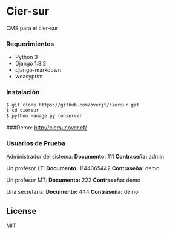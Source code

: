# Cier-sur

CMS para el cier-sur
### Requerimientos
* Python 3
* Django 1.8.2
* django-markdown
* weasyprint

### Instalación

```sh
$ git clone https://github.com/overjt/ciersur.git
$ cd ciersur
$ python manage.py runserver
```

###Demo:
http://ciersur.over.cf/

### Usuarios de Prueba

Administrador del sistema:
**Documento:** 111
**Contraseña:** admin


Un profesor LT:
**Documento:** 1144065442
**Contraseña:** demo


Un profesor MT:
**Documento:** 222
**Contraseña:** demo

Una secretaria:
**Documento:** 444
**Contraseña:** demo

License
----

MIT
